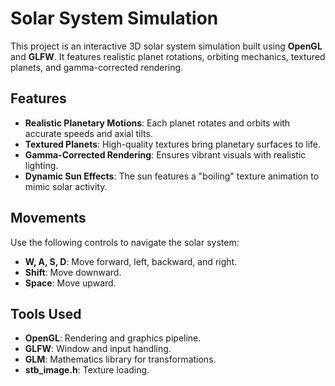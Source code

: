 # Solar System Simulation

This project is an interactive 3D solar system simulation built using **OpenGL** and **GLFW**. It features realistic planet rotations, orbiting mechanics, textured planets, and gamma-corrected rendering.

## Features

- **Realistic Planetary Motions**: Each planet rotates and orbits with accurate speeds and axial tilts.
- **Textured Planets**: High-quality textures bring planetary surfaces to life.
- **Gamma-Corrected Rendering**: Ensures vibrant visuals with realistic lighting.
- **Dynamic Sun Effects**: The sun features a "boiling" texture animation to mimic solar activity.

## Movements

Use the following controls to navigate the solar system:
- **W, A, S, D**: Move forward, left, backward, and right.
- **Shift**: Move downward.
- **Space**: Move upward.

## Tools Used

- **OpenGL**: Rendering and graphics pipeline.
- **GLFW**: Window and input handling.
- **GLM**: Mathematics library for transformations.
- **stb_image.h**: Texture loading.
